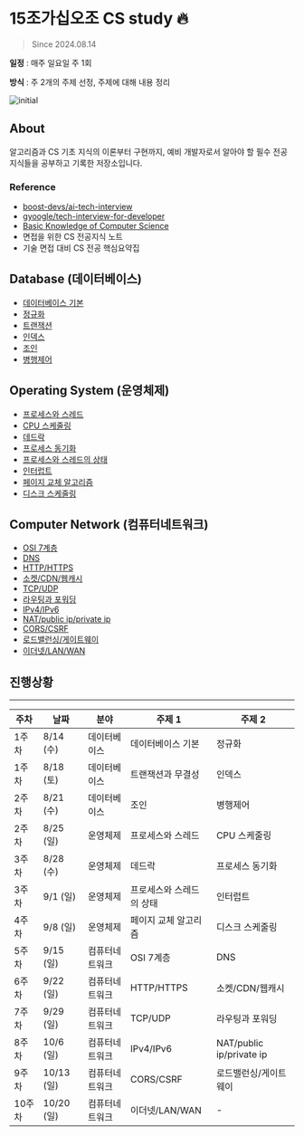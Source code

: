 # 15조가십오조 CS study 🔥
> Since 2024.08.14

 **일정** : 매주 일요일 주 1회 

 **방식** : 주 2개의 주제 선정, 주제에 대해 내용 정리 

![initial](https://github.com/user-attachments/assets/192a8f17-50b2-4e11-8f8c-a86fb4057515)


## About

알고리즘과 CS 기초 지식의 이론부터 구현까지, 예비 개발자로서 알아야 할 필수 전공 지식들을 공부하고 기록한 저장소입니다.


### Reference

- [boost-devs/ai-tech-interview](https://github.com/boost-devs/ai-tech-interview)
- [gyoogle/tech-interview-for-developer](https://github.com/gyoogle/tech-interview-for-developer)
- [Basic Knowledge of Computer Science](https://github.com/Seogeurim/CS-study)
- 면접을 위한 CS 전공지식 노트
- 기술 면접 대비 CS 전공 핵심요약집


## Database (데이터베이스)
- [데이터베이스 기본](https://github.com/AI-Tech-7th-NLP-15/CS-Study/tree/main/Database/%EB%8D%B0%EC%9D%B4%ED%84%B0%EB%B2%A0%EC%9D%B4%EC%8A%A4%20%EA%B8%B0%EB%B3%B8)
- [정규화](https://github.com/AI-Tech-7th-NLP-15/CS-Study/tree/main/Database/%EC%A0%95%EA%B7%9C%ED%99%94)
- [트랜잭션](https://github.com/AI-Tech-7th-NLP-15/CS-Study/tree/main/Database/%ED%8A%B8%EB%9E%9C%EC%9E%AD%EC%85%98)
- [인덱스](https://github.com/AI-Tech-7th-NLP-15/CS-Study/tree/main/Database/%EC%9D%B8%EB%8D%B1%EC%8A%A4)
- [조인](https://github.com/ssunbear/CS-Study/tree/main/Database/%EC%A1%B0%EC%9D%B8)
- [병행제어](https://github.com/ssunbear/CS-Study/tree/main/Database/%EB%B3%91%ED%96%89%EC%A0%9C%EC%96%B4)


## Operating System (운영체제)
- [프로세스와 스레드](https://github.com/AI-Tech-7th-NLP-15/CS-Study/tree/main/Operating%20System/%ED%94%84%EB%A1%9C%EC%84%B8%EC%8A%A4%EC%99%80%20%EC%8A%A4%EB%A0%88%EB%93%9C)
- [CPU 스케줄링](https://github.com/AI-Tech-7th-NLP-15/CS-Study/tree/main/Operating%20System/CPU%20%EC%8A%A4%EC%BC%80%EC%A4%84%EB%A7%81)
- [데드락](https://github.com/AI-Tech-7th-NLP-15/CS-Study/tree/main/Operating%20System/%EB%8D%B0%EB%93%9C%EB%9D%BD)
- [프로세스 동기화](https://github.com/AI-Tech-7th-NLP-15/CS-Study/tree/main/Operating%20System/%ED%94%84%EB%A1%9C%EC%84%B8%EC%8A%A4%20%EB%8F%99%EA%B8%B0%ED%99%94)
- [프로세스와 스레드의 상태](https://github.com/AI-Tech-7th-NLP-15/CS-Study/tree/main/Operating%20System/%ED%94%84%EB%A1%9C%EC%84%B8%EC%8A%A4%EC%99%80%20%EC%8A%A4%EB%A0%88%EB%93%9C%EC%9D%98%20%EC%83%81%ED%83%9C)
- [인터럽트](https://github.com/AI-Tech-7th-NLP-15/CS-Study/tree/main/Operating%20System/%EC%9D%B8%ED%84%B0%EB%9F%BD%ED%8A%B8)
- [페이지 교체 알고리즘](https://github.com/AI-Tech-7th-NLP-15/CS-Study/tree/main/Operating%20System/%ED%8E%98%EC%9D%B4%EC%A7%80%20%EA%B5%90%EC%B2%B4%20%EC%95%8C%EA%B3%A0%EB%A6%AC%EC%A6%98)
- [디스크 스케줄링 ](https://github.com/AI-Tech-7th-NLP-15/CS-Study/tree/main/Operating%20System/%EB%94%94%EC%8A%A4%ED%81%AC%20%EC%8A%A4%EC%BC%80%EC%A4%84%EB%A7%81)


## Computer Network (컴퓨터네트워크)
- [OSI 7계층](https://github.com/AI-Tech-7th-NLP-15/CS-Study/tree/main/Network/OSI%207%EA%B3%84%EC%B8%B5)
- [DNS](https://github.com/AI-Tech-7th-NLP-15/CS-Study/tree/main/Network/DNS)
- [HTTP/HTTPS](https://github.com/AI-Tech-7th-NLP-15/CS-Study/tree/main/Network/HTTP%2CHTTPS)
- [소켓/CDN/웹캐시](https://github.com/AI-Tech-7th-NLP-15/CS-Study/tree/main/Network/%EC%86%8C%EC%BC%93%2CCDN%2C%EC%9B%B9%EC%BA%90%EC%8B%B1)
- [TCP/UDP](https://github.com/AI-Tech-7th-NLP-15/CS-Study/tree/main/Network/TCP%2CUDP)
- [라우팅과 포워딩](https://github.com/AI-Tech-7th-NLP-15/CS-Study/tree/main/Network/%EB%9D%BC%EC%9A%B0%ED%8C%85%2C%ED%8F%AC%EC%9B%8C%EB%94%A9)
- [IPv4/IPv6](https://github.com/AI-Tech-7th-NLP-15/CS-Study/tree/main/Network/IPv4%2CIPv6)
- [NAT/public ip/private ip](https://github.com/AI-Tech-7th-NLP-15/CS-Study/tree/main/Network/NAT%2CPublic%20IP%2CPrivate%20IP)
- [CORS/CSRF](https://github.com/AI-Tech-7th-NLP-15/CS-Study/tree/main/Network/CORS%2CCSRF)
- [로드밸런싱/게이트웨이](https://github.com/AI-Tech-7th-NLP-15/CS-Study/tree/main/Network/%EB%A1%9C%EB%93%9C%EB%B0%B8%EB%9F%B0%EC%8B%B1%2C%EA%B2%8C%EC%9D%B4%ED%8A%B8%EC%9B%A8%EC%9D%B4)
- [이더넷/LAN/WAN](https://github.com/AI-Tech-7th-NLP-15/CS-Study/tree/main/Network/%EC%9D%B4%EB%8D%94%EB%84%B7,LAN,WAN)





## 진행상황
---

|**주차**| **날짜** | **분야** | **주제 1**                                            | **주제 2**                                           |
| -------- | -------- | -------- | ----------------------------------------------------- | ---------------------------------------------------- | 
| 1주차 | 8/14 (수)  | 데이터베이스   | 데이터베이스 기본 | 정규화     |
| 1주차 | 8/18 (토)  | 데이터베이스   | 트랜잭션과 무결성 | 인덱스    |
| 2주차 | 8/21 (수)  | 데이터베이스   | 조인| 병행제어 |
| 2주차 | 8/25 (일)  | 운영체제   | 프로세스와 스레드| CPU 스케줄링|
| 3주차 | 8/28 (수)  | 운영체제  | 데드락| 프로세스 동기화 |
| 3주차 | 9/1 (일)  | 운영체제   | 프로세스와 스레드의 상태 | 인터럽트|
| 4주차 | 9/8 (일)  | 운영체제   | 페이지 교체 알고리즘 | 디스크 스케줄링 |
| 5주차 | 9/15 (일)  | 컴퓨터네트워크  | OSI 7계층 | DNS |
| 6주차 | 9/22 (일)  | 컴퓨터네트워크  | HTTP/HTTPS | 소켓/CDN/웹캐시 |
| 7주차 | 9/29 (일)  | 컴퓨터네트워크  | TCP/UDP | 라우팅과 포워딩 |
| 8주차 | 10/6 (일)  | 컴퓨터네트워크  | IPv4/IPv6 | NAT/public ip/private ip |
| 9주차 | 10/13 (일)  | 컴퓨터네트워크  | CORS/CSRF | 로드밸런싱/게이트웨이 |
| 10주차 | 10/20 (일)  | 컴퓨터네트워크  | 이더넷/LAN/WAN | - |
